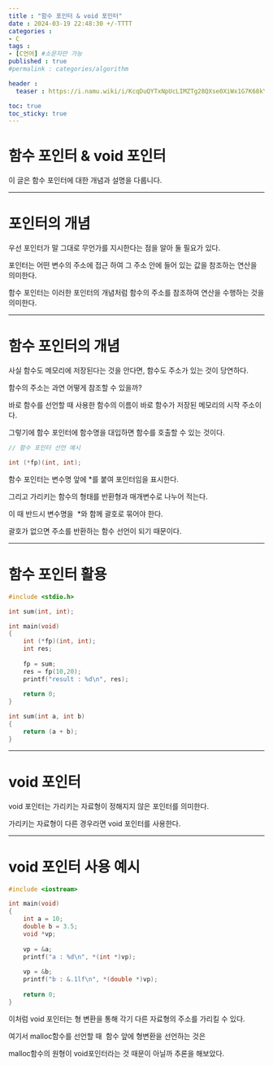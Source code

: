 ```yaml
---
title : "함수 포인터 & void 포인터"
date : 2024-03-19 22:48:30 +/-TTTT
categories : 
- C
tags : 
- [C언어] #소문자만 가능
published : true
#permalink : categories/algorithm

header :
  teaser : https://i.namu.wiki/i/KcqDuQYTxNpUcLIMZTg28QXse0XiWx1G7K68kYYCo1GuhoHmhB_V8Qe9odGGt0BH9-0nQZTN53WXTNpDmwVfWQ.svg

toc: true
toc_sticky: true
---
```



# 함수 포인터 & void 포인터

이 글은 함수 포인터에 대한 개념과 설명을 다룹니다.

-----------------------------------------------------

# 포인터의 개념

우선 포인터가 말 그대로 무언가를 지시한다는 점을 알아 둘 필요가 있다.

포인터는 어떤 변수의 주소에 접근 하여 그 주소 안에 들어 있는 값을 참조하는 연산을 의미한다.

함수 포인터는 이러한 포인터의 개념처럼 함수의 주소를 참조하여 연산을 수행하는 것을 의미한다.

------------------------------------------------------------

# 함수 포인터의 개념

사실 함수도 메모리에 저장된다는 것을 안다면, 함수도 주소가 있는 것이 당연하다.

함수의 주소는 과연 어떻게 참조할 수 있을까?

바로 함수를 선언할 때 사용한 함수의 이름이 바로 함수가 저장된 메모리의 시작 주소이다.

그렇기에 함수 포인터에 함수명을 대입하면 함수를 호출할 수 있는 것이다.

```c
// 함수 포인터 선언 예시

int (*fp)(int, int);
```

함수 포인터는 변수명 앞에 \*를 붙여 포인터임을 표시한다.

그리고 가리키는 함수의 형태를 반환형과 매개변수로 나누어 적는다.

이 때 반드시 변수명을  \*와 함께 괄호로 묶어야 한다.

괄호가 없으면 주소를 반환하는 함수 선언이 되기 때문이다.

---------------------------------------------------------

# 함수 포인터 활용

```c
#include <stdio.h>

int sum(int, int);

int main(void)
{
    int (*fp)(int, int);
    int res;
    
    fp = sum;
    res = fp(10,20);
    printf("result : %d\n", res);
    
    return 0;
}

int sum(int a, int b)
{
    return (a + b);
}
```

-------------------------------------------

# void 포인터

void 포인터는 가리키는 자료형이 정해지지 않은 포인터를 의미한다.

가리키는 자료형이 다른 경우라면 void 포인터를 사용한다.

------------------------------------------------

# void 포인터 사용 예시

```c
#include <iostream>

int main(void)
{
    int a = 10;
    double b = 3.5;
    void *vp;
    
    vp = &a;
    printf("a : %d\n", *(int *)vp);
    
    vp = &b;
    printf("b : &.1lf\n", *(double *)vp);
    
    return 0;
}
```

이처럼 void 포인터는 형 변환을 통해 각기 다른 자료형의 주소를 가리킬 수 있다.

여기서 malloc함수를 선언할 때  함수 앞에 형변환을 선언하는 것은

malloc함수의 원형이 void포인터라는 것 때문이 아닐까 추론을 해보았다. 
